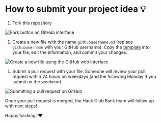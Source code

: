 # How to submit your project idea 💡

1. Fork this repository

![Fork button on GitHub interface](https://cloud-650ibur0k-hack-club-bot.vercel.app/0screenshot_2022-12-17_at_12.50.31_pm.png)

1. Create a new file with the name `githubusername.md` (replace `githubusername` with your GitHub username). Copy the [template](examples/_TEMPLATE.md) into your file, edit the information, and commit your changes.

![Create a new file using the GitHub web interface](https://cloud-3iqciwpr7-hack-club-bot.vercel.app/0new-file-wom.gif)

1. Submit a pull request with your file. Someone will review your pull request within 24 hours on weekdays (and the following Monday if you submit on the weekend).

![Submitting a pull request on GitHub](https://cloud-46pz2iy8h-hack-club-bot.vercel.app/0pull-request-ohyeah.gif)

Once your pull request is merged, the Hack Club Bank team will follow up with next steps!

Happy hacking! ❤️
